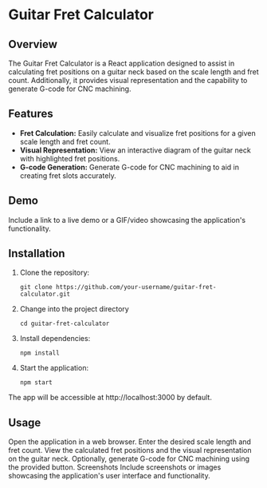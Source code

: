 # Guitar Fret Calculator

## Overview

The Guitar Fret Calculator is a React application designed to assist in calculating fret positions on a guitar neck based on the scale length and fret count. Additionally, it provides visual representation and the capability to generate G-code for CNC machining.

## Features

- **Fret Calculation:** Easily calculate and visualize fret positions for a given scale length and fret count.
- **Visual Representation:** View an interactive diagram of the guitar neck with highlighted fret positions.
- **G-code Generation:** Generate G-code for CNC machining to aid in creating fret slots accurately.

## Demo

Include a link to a live demo or a GIF/video showcasing the application's functionality.

## Installation

1. Clone the repository:


      ```git clone https://github.com/your-username/guitar-fret-calculator.git   ```
   
2. Change into the project directory

      ```cd guitar-fret-calculator```

3. Install dependencies:

      ```npm install```

4. Start the application:

      ```npm start```

The app will be accessible at http://localhost:3000 by default.


## Usage
Open the application in a web browser.
Enter the desired scale length and fret count.
View the calculated fret positions and the visual representation on the guitar neck.
Optionally, generate G-code for CNC machining using the provided button.
Screenshots
Include screenshots or images showcasing the application's user interface and functionality.

